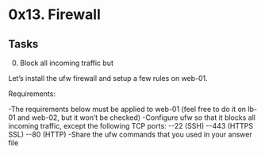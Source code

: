 # 0x13. Firewall

## Tasks

0. Block all incoming traffic but

Let’s install the ufw firewall and setup a few rules on web-01.

Requirements:

-The requirements below must be applied to web-01 (feel free to do it on lb-01 and web-02, but it won’t be checked)
-Configure ufw so that it blocks all incoming traffic, except the following TCP ports:
--22 (SSH)
--443 (HTTPS SSL)
--80 (HTTP)
-Share the ufw commands that you used in your answer file

